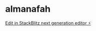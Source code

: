# almanafah

[Edit in StackBlitz next generation editor ⚡️](https://stackblitz.com/~/github.com/establishooo/almanafah)